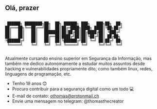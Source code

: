 ## Olá, prazer

```ascii                             

 ██████╗ ████████╗██╗  ██╗ ██████╗ ███╗   ███╗██╗  ██╗
██╔═══██╗╚══██╔══╝██║  ██║██╔═████╗████╗ ████║╚██╗██╔╝
██║   ██║   ██║   ███████║██║██╔██║██╔████╔██║ ╚███╔╝ 
██║   ██║   ██║   ██╔══██║████╔╝██║██║╚██╔╝██║ ██╔██╗ 
╚██████╔╝   ██║   ██║  ██║╚██████╔╝██║ ╚═╝ ██║██╔╝ ██╗
 ╚═════╝    ╚═╝   ╚═╝  ╚═╝ ╚═════╝ ╚═╝     ╚═╝╚═╝  ╚═╝                                     
                                    
```
                                                
Atualmente cursando ensino superior em Segurança da Informação, mas também me dedico autonomamente a estudar muitos assuntos desde hacking e vulnerabilidades propriamente dito, como também linux, redes, linguagens de programação, etc.

- Tenho 19 anos 😊
- Procuro contribuir para a segurança digital como um todo 💻
- E-mail de contato: othomas@protonmail.ch 
- Envie uma mensagem no telegram: @thomasthecreator
